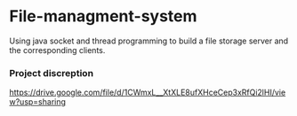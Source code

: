 # File-managment-system
Using java socket and thread programming to build a file storage server and the corresponding clients. 

### Project discreption
https://drive.google.com/file/d/1CWmxL__XtXLE8ufXHceCep3xRfQi2lHI/view?usp=sharing
